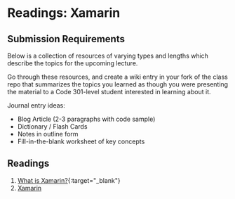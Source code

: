 # Readings: Xamarin

## Submission Requirements

Below is a collection of resources of varying types and lengths which describe the topics for the upcoming lecture.  

Go through these resources, and create a wiki entry in your fork of the class repo that summarizes the topics you learned as though you were presenting the material to a Code 301-level student interested in learning about it.

Journal entry ideas:
* Blog Article (2-3 paragraphs with code sample)
* Dictionary / Flash Cards
* Notes in outline form
* Fill-in-the-blank worksheet of key concepts

## Readings

1. [What is Xamarin?](https://docs.microsoft.com/en-us/xamarin/get-started/what-is-xamarin){:target="_blank"}
2. [Xamarin](https://dotnet.microsoft.com/apps/xamarin)